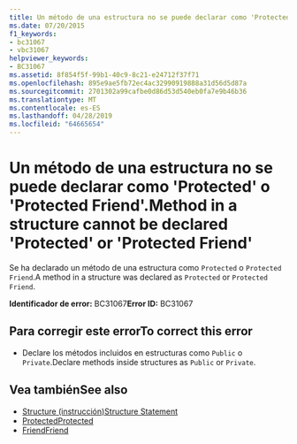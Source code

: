 ```yaml
---
title: Un método de una estructura no se puede declarar como 'Protected' o 'Protected Friend'.
ms.date: 07/20/2015
f1_keywords:
- bc31067
- vbc31067
helpviewer_keywords:
- BC31067
ms.assetid: 8f854f5f-99b1-40c9-8c21-e24712f37f71
ms.openlocfilehash: 895e9ae5fb72ec4ac32990919888a31d56d5d87a
ms.sourcegitcommit: 2701302a99cafbe0d86d53d540eb0fa7e9b46b36
ms.translationtype: MT
ms.contentlocale: es-ES
ms.lasthandoff: 04/28/2019
ms.locfileid: "64665654"
---
```

# <a name="method-in-a-structure-cannot-be-declared-protected-or-protected-friend"></a><span data-ttu-id="942b6-102">Un método de una estructura no se puede declarar como 'Protected' o 'Protected Friend'.</span><span class="sxs-lookup"><span data-stu-id="942b6-102">Method in a structure cannot be declared 'Protected' or 'Protected Friend'</span></span>
<span data-ttu-id="942b6-103">Se ha declarado un método de una estructura como `Protected` o `Protected Friend`.</span><span class="sxs-lookup"><span data-stu-id="942b6-103">A method in a structure was declared as `Protected` or `Protected Friend`.</span></span>  
  
 <span data-ttu-id="942b6-104">**Identificador de error:** BC31067</span><span class="sxs-lookup"><span data-stu-id="942b6-104">**Error ID:** BC31067</span></span>  
  
## <a name="to-correct-this-error"></a><span data-ttu-id="942b6-105">Para corregir este error</span><span class="sxs-lookup"><span data-stu-id="942b6-105">To correct this error</span></span>  
  
- <span data-ttu-id="942b6-106">Declare los métodos incluidos en estructuras como `Public` o `Private`.</span><span class="sxs-lookup"><span data-stu-id="942b6-106">Declare methods inside structures as `Public` or `Private`.</span></span>  
  
## <a name="see-also"></a><span data-ttu-id="942b6-107">Vea también</span><span class="sxs-lookup"><span data-stu-id="942b6-107">See also</span></span>

- [<span data-ttu-id="942b6-108">Structure (instrucción)</span><span class="sxs-lookup"><span data-stu-id="942b6-108">Structure Statement</span></span>](../../visual-basic/language-reference/statements/structure-statement.md)
- [<span data-ttu-id="942b6-109">Protected</span><span class="sxs-lookup"><span data-stu-id="942b6-109">Protected</span></span>](../../visual-basic/language-reference/modifiers/protected.md)
- [<span data-ttu-id="942b6-110">Friend</span><span class="sxs-lookup"><span data-stu-id="942b6-110">Friend</span></span>](../../visual-basic/language-reference/modifiers/friend.md)
